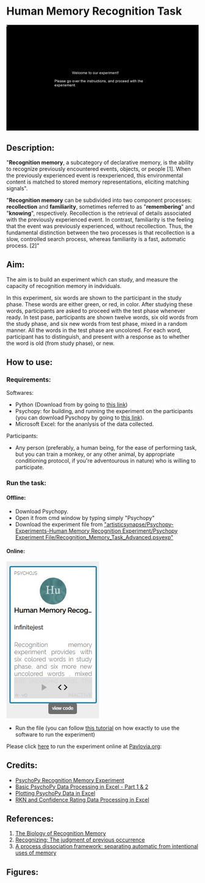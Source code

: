 # Human Memory Recognition Task

![](https://github.com/artisticsynapse/Psychopy-Experiments-/blob/master/Human%20Memory%20Recognition%20Experiment/Images/Psychopy_Advance_Recognition_Memory_Task_GIF.gif)

## Description:

"**Recognition memory**, a subcategory of declarative memory, is the ability to recognize previously encountered events, objects, or people [1]. When the previously experienced event is reexperienced, this environmental content is matched to stored memory representations, eliciting matching signals".

"**Recognition memory** can be subdivided into two component processes: **recollection** and **familiarity**, sometimes referred to as "**remembering**" and "**knowing**", respectively. Recollection is the retrieval of details associated with the previously experienced event. In contrast, familiarity is the feeling that the event was previously experienced, without recollection. Thus, the fundamental distinction between the two processes is that recollection is a slow, controlled search process, whereas familiarity is a fast, automatic process. [2]"

## Aim:
The aim is to build an experiment which can study, and measure the capacity of recognition memory in indviduals. 

In this experiment, six words are shown to the participant in the study phase. These words are either green, or red, in color. After studying these words, participants are asked to proceed with the test phase whenever ready. In test pase, participants are shown twelve words, six old words from the study phase, and six new words from test phase, mixed in a random manner. All the words in the test phase are uncolored. For each word, participant has to distinguish, and present with a response as to whether the word is old (from study phase), or new.

## How to use:
### Requirements: 
Softwares:
- Python (Download from by going to [this link](https://www.python.org/downloads/))
- Psychopy: for building, and running the experiment on the participants (you can download Pyschopy by going to [this link](https://www.psychopy.org/download.html)).
- Microsoft Excel: for the ananlysis of the data collected.

Participants:
- Any person (preferably, a human being, for the ease of performing task, but you can train a monkey, or any other animal, by appropriate conditioning protocol, if you're adventourous in nature) who is willing to participate. 

### Run the task: 
 
#### Offline:
- Download Psychopy.
- Open it from cmd window by typing simply "Psychopy" 
- Download the experiment file from ["artisticsynapse/Psychopy-Experiments-Human Memory Recognition Experiment/Psychopy Experiment File/Recognition_Memory_Task_Advanced.psyexp"](https://github.com/artisticsynapse/Psychopy-Experiments-/tree/master/Human%20Memory%20Recognition%20Experiment/Psychopy%20Experiment%20File) 
#### Online: 
![Pavlovia - Human Recognition Memory Experiment](https://github.com/artisticsynapse/Psychopy-Experiments-/blob/master/Human%20Memory%20Recognition%20Experiment/Images/Pavlovia.jpg)
- Run the file (you can follow [this tutorial](https://www.youtube.com/watch?v=VV6qhuQgsiI&list=PLFB5A1BE51964D587&index=1) on how exactly to use the software to run the experiment)

Please click [here](https://gitlab.pavlovia.org/infinitejest/human-recognition-memory-experiment) to run the experiment online at [Pavlovia.org](https://pavlovia.org/):

  

## Credits:
- [PsychoPy Recognition Memory Experiment](https://www.youtube.com/watch?v=9BqRyut2UZk&list=PL-KTa_GY7VEMehFKqnBgIg48KqbKwSj-a)
- [Basic PsychoPy Data Processing in Excel - Part 1 & 2](https://www.youtube.com/watch?v=jl_0ZY0KFKw&list=PL-KTa_GY7VEMehFKqnBgIg48KqbKwSj-a&index=3)
- [Plotting PsychoPy Data in Excel](https://www.youtube.com/watch?v=yTtRCltfJg0&list=PL-KTa_GY7VEMehFKqnBgIg48KqbKwSj-a&index=5)
- [RKN and Confidence Rating Data Processing in Excel ](https://www.youtube.com/watch?v=NVZOx5d3vRE&list=PL-KTa_GY7VEMehFKqnBgIg48KqbKwSj-a&index=6)

## References:
1. [The Biology of Recognition Memory](http://www.brainrules.net/pdf/JohnMedina_PsychTimes_June08.pdf)
2. [Recognizing: The judgment of previous occurrence](https://doi.org/10.1037%2F0033-295X.87.3.252)
3. [A process dissociation framework: separating automatic from intentional uses of memory](https://doi.org/10.1016%2F0749-596X%2891%2990025-F)
## Figures:


